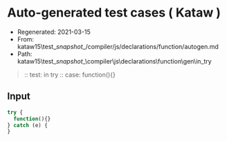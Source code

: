 # Auto-generated test cases ( Kataw )
- Regenerated: 2021-03-15
- From: kataw15\test\__snapshot__/compiler/js/declarations/function/autogen.md
- Path: kataw15\test\__snapshot__\compiler\js\declarations\function\gen\in_try
> :: test: in try
> :: case: function(){}
## Input

`````js
try {
  function(){}
} catch (e) {
}
`````
